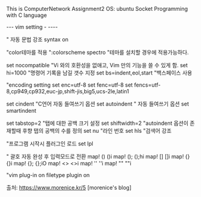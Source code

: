 This is ComputerNetwork Assignment2
OS: ubuntu
Socket Programming with C language


--- vim setting - ----


" 자동 문법 강조
syntax on

"color테마를 적용
":colorscheme spectro   "테마를 설치할 경우에 적용가능하다.

set nocompatible "Vi 와의 호환성을 없애고, Vim 만의 기능을 쓸 수 있게 함.
set hi=1000 "명령어 기록을 남길 갯수 지정
set bs=indent,eol,start "백스페이스 사용

"encoding setting
set enc=utf-8
set fenc=utf-8
set fencs=utf-8,cp949,cp932,euc-jp,shift-jis,big5,ucs-2le,latin1


set cindent "C언어 자동 들여쓰기 옵션
set autoindent " 자동 들여쓰기 옵션
set smartindent 

set tabstop=2    "탭에 대한 공백 크기 설정
set shiftwidth=2   "autoindent 옵션이 존재할때 후향 탭의 공백의 수를 정의
set nu      "라인 번호
set hls     "검색어 강조

"프로그램 시작시 플러그인 로드
set lpl

" 괄호 자동 완성 후 입력모드로 전환
map! () ()i
map! (); ();hi
map! [] []i
map! {} {}i
map! {}; {};iO
map! <> <>i
map! '' ''i
map! "" ""i

"vim plug-in on
filetype plugin on



출처: https://www.morenice.kr/5 [morenice's blog]

